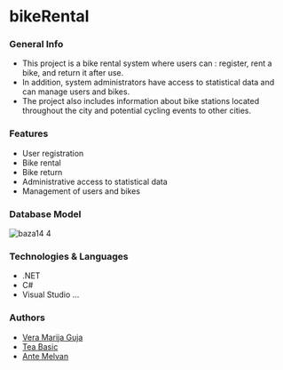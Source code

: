 # bikeRental

### General Info
  - This project is a bike rental system where users can : register, rent a bike, and return it after use.
  - In addition, system administrators have access to statistical data and can manage users and bikes.
  - The project also includes information about bike stations located throughout the city and potential cycling events to other cities.

### Features
  - User registration
  - Bike rental
  - Bike return
  - Administrative access to statistical data
  - Management of users and bikes

### Database Model
![baza14 4](https://user-images.githubusercontent.com/79653091/232916808-1671fee8-fbc7-464f-ab8d-a6b153fbdbf6.png)


### Technologies & Languages
  - .NET
  - C#
  - Visual Studio
  ...

### Authors
  - [Vera Marija Guja](https://www.github.com/VeraMarija)
  - [Tea Basic](https://www.github.com/Tea27)
  - [Ante Melvan](https://github.com/ante31)
